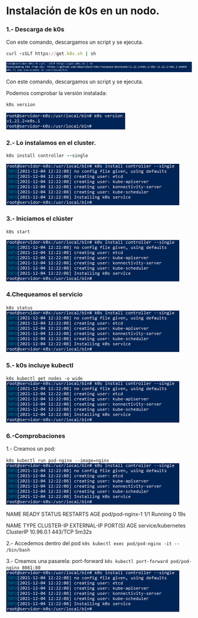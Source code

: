 # Instalación de k0s en un nodo.
### 1.- Descarga de k0s
Con este comando, descargamos un script y se ejecuta.
``` ruby 
curl -sSLf https://get.k0s.sh | sh
```

![k0s](https://github.com/anasalasro/k0s/blob/main/imagenes/instalacion1.PNG)

Con este comando, descargamos un script y se ejecuta.

Podemos comprobar la versión instalada:

``` ruby 
k0s version
```
![k0s](https://github.com/anasalasro/k0s/blob/main/imagenes/version.PNG)
### 2.- Lo instalamos en el cluster.

``` ruby 
k0s install controller --single
```

![k0s](https://github.com/anasalasro/k0s/blob/main/imagenes/instalacionCluster.PNG)

### 3.- Iniciamos el clúster

``` ruby 
k0s start
```
![k0s](https://github.com/anasalasro/k0s/blob/main/imagenes/instalacionCluster.PNG)
### 4.Chequeamos el servicio

`k0s status`
![k0s](https://github.com/anasalasro/k0s/blob/main/imagenes/instalacionCluster.PNG)

### 5.- k0s incluye kubectl

`k0s kubectl get nodes -o wide`
![k0s](https://github.com/anasalasro/k0s/blob/main/imagenes/instalacionCluster.PNG)
 
### 6.-Comprobaciones
 
1.- Creamos un pod:

  `k0s kubectl run pod-nginx --image=nginx`
 ![k0s](https://github.com/anasalasro/k0s/blob/main/imagenes/instalacionCluster.PNG)
 
 NAME            READY   STATUS    RESTARTS   AGE
pod/pod-nginx-1   1/1     Running   0          19s

NAME                 TYPE        CLUSTER-IP   EXTERNAL-IP   PORT(S)   AGE
service/kubernetes   ClusterIP   10.96.0.1    <none>        443/TCP   5m32s

 
2.- Accedemos dentro del pod
  `k0s kubectl exec pod/pod-nginx -it -- /bin/bash`
  
3.- Creamos una pasarela: port-forward
   `k0s kubectl port-forward pod/pod-nginx 8081:80`
 ![k0s](https://github.com/anasalasro/k0s/blob/main/imagenes/instalacionCluster.PNG)
